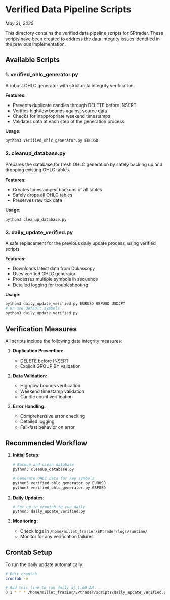 # Verified Data Pipeline Scripts
*May 31, 2025*

This directory contains the verified data pipeline scripts for SPtrader. These scripts have been created to address the data integrity issues identified in the previous implementation.

## Available Scripts

### 1. verified_ohlc_generator.py

A robust OHLC generator with strict data integrity verification.

**Features:**
- Prevents duplicate candles through DELETE before INSERT
- Verifies high/low bounds against source data
- Checks for inappropriate weekend timestamps
- Validates data at each step of the generation process

**Usage:**
```bash
python3 verified_ohlc_generator.py EURUSD
```

### 2. cleanup_database.py

Prepares the database for fresh OHLC generation by safely backing up and dropping existing OHLC tables.

**Features:**
- Creates timestamped backups of all tables
- Safely drops all OHLC tables
- Preserves raw tick data

**Usage:**
```bash
python3 cleanup_database.py
```

### 3. daily_update_verified.py

A safe replacement for the previous daily update process, using verified scripts.

**Features:**
- Downloads latest data from Dukascopy
- Uses verified OHLC generator
- Processes multiple symbols in sequence
- Detailed logging for troubleshooting

**Usage:**
```bash
python3 daily_update_verified.py EURUSD GBPUSD USDJPY
# Or use default symbols
python3 daily_update_verified.py
```

## Verification Measures

All scripts include the following data integrity measures:

1. **Duplication Prevention:**
   - DELETE before INSERT
   - Explicit GROUP BY validation

2. **Data Validation:**
   - High/low bounds verification
   - Weekend timestamp validation
   - Candle count verification

3. **Error Handling:**
   - Comprehensive error checking
   - Detailed logging
   - Fail-fast behavior on error

## Recommended Workflow

1. **Initial Setup:**
   ```bash
   # Backup and clean database
   python3 cleanup_database.py
   
   # Generate OHLC data for key symbols
   python3 verified_ohlc_generator.py EURUSD
   python3 verified_ohlc_generator.py GBPUSD
   ```

2. **Daily Updates:**
   ```bash
   # Set up in crontab to run daily
   python3 daily_update_verified.py
   ```

3. **Monitoring:**
   - Check logs in `/home/millet_frazier/SPtrader/logs/runtime/`
   - Monitor for any verification failures

## Crontab Setup

To run the daily update automatically:

```bash
# Edit crontab
crontab -e

# Add this line to run daily at 1:00 AM
0 1 * * * /home/millet_frazier/SPtrader/scripts/daily_update_verified.py >> /home/millet_frazier/SPtrader/logs/runtime/cron_daily_update.log 2>&1
```